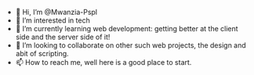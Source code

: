 - 👋 Hi, I’m @Mwanzia-Pspl
- 👀 I’m interested in tech
- 🌱 I’m currently learning web development: getting better at the client side and the server side of it!
- 💞️ I’m looking to collaborate on other such web projects, the design and abit of scripting.
- 📫 How to reach me, well here is a good place to start.

<!---
Mwanzia-Pspl/Mwanzia-Pspl is a ✨ special ✨ repository because its `README.md` (this file) appears on your GitHub profile.
You can click the Preview link to take a look at your changes.
--->

